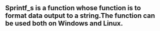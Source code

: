 ## Sprintf_s is a function whose function is to format data output to a string.The  function can be used both on Windows and Linux.
